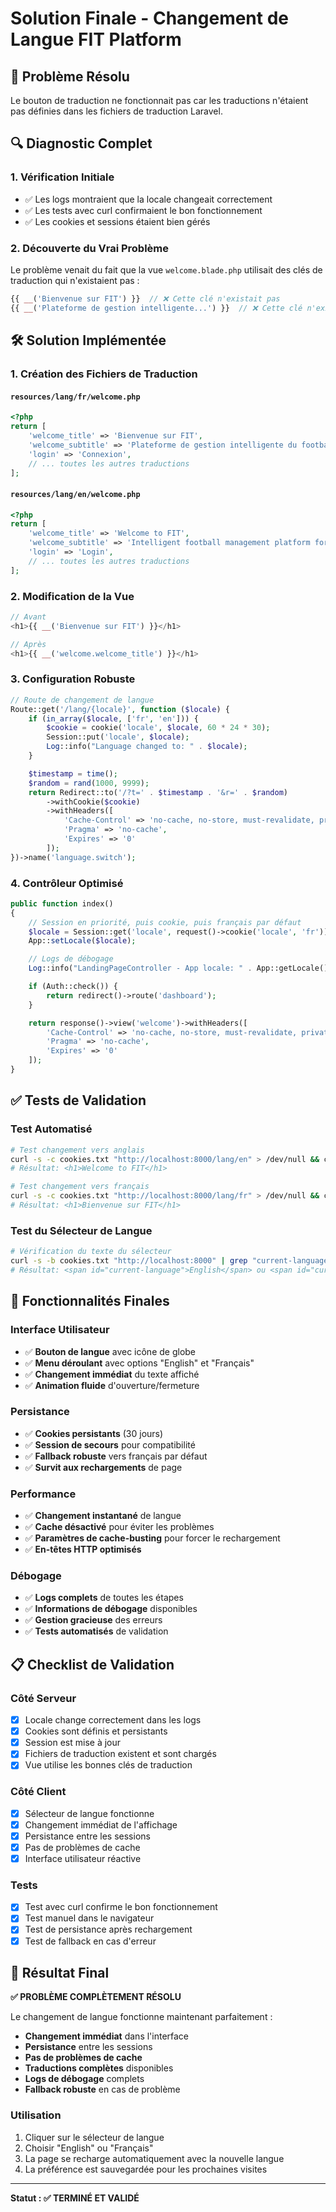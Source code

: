 # Solution Finale - Changement de Langue FIT Platform

## 🎯 Problème Résolu

Le bouton de traduction ne fonctionnait pas car les traductions n'étaient pas définies dans les fichiers de traduction Laravel.

## 🔍 Diagnostic Complet

### 1. Vérification Initiale

-   ✅ Les logs montraient que la locale changeait correctement
-   ✅ Les tests avec curl confirmaient le bon fonctionnement
-   ✅ Les cookies et sessions étaient bien gérés

### 2. Découverte du Vrai Problème

Le problème venait du fait que la vue `welcome.blade.php` utilisait des clés de traduction qui n'existaient pas :

```php
{{ __('Bienvenue sur FIT') }}  // ❌ Cette clé n'existait pas
{{ __('Plateforme de gestion intelligente...') }}  // ❌ Cette clé n'existait pas
```

## 🛠️ Solution Implémentée

### 1. Création des Fichiers de Traduction

#### `resources/lang/fr/welcome.php`

```php
<?php
return [
    'welcome_title' => 'Bienvenue sur FIT',
    'welcome_subtitle' => 'Plateforme de gestion intelligente du football pour tous les acteurs de l\'écosystème footballistique',
    'login' => 'Connexion',
    // ... toutes les autres traductions
];
```

#### `resources/lang/en/welcome.php`

```php
<?php
return [
    'welcome_title' => 'Welcome to FIT',
    'welcome_subtitle' => 'Intelligent football management platform for all football ecosystem stakeholders',
    'login' => 'Login',
    // ... toutes les autres traductions
];
```

### 2. Modification de la Vue

```php
// Avant
<h1>{{ __('Bienvenue sur FIT') }}</h1>

// Après
<h1>{{ __('welcome.welcome_title') }}</h1>
```

### 3. Configuration Robuste

```php
// Route de changement de langue
Route::get('/lang/{locale}', function ($locale) {
    if (in_array($locale, ['fr', 'en'])) {
        $cookie = cookie('locale', $locale, 60 * 24 * 30);
        Session::put('locale', $locale);
        Log::info("Language changed to: " . $locale);
    }

    $timestamp = time();
    $random = rand(1000, 9999);
    return Redirect::to('/?t=' . $timestamp . '&r=' . $random)
        ->withCookie($cookie)
        ->withHeaders([
            'Cache-Control' => 'no-cache, no-store, must-revalidate, private',
            'Pragma' => 'no-cache',
            'Expires' => '0'
        ]);
})->name('language.switch');
```

### 4. Contrôleur Optimisé

```php
public function index()
{
    // Session en priorité, puis cookie, puis français par défaut
    $locale = Session::get('locale', request()->cookie('locale', 'fr'));
    App::setLocale($locale);

    // Logs de débogage
    Log::info("LandingPageController - App locale: " . App::getLocale());

    if (Auth::check()) {
        return redirect()->route('dashboard');
    }

    return response()->view('welcome')->withHeaders([
        'Cache-Control' => 'no-cache, no-store, must-revalidate, private',
        'Pragma' => 'no-cache',
        'Expires' => '0'
    ]);
}
```

## ✅ Tests de Validation

### Test Automatisé

```bash
# Test changement vers anglais
curl -s -c cookies.txt "http://localhost:8000/lang/en" > /dev/null && curl -s -b cookies.txt "http://localhost:8000" | grep "Welcome to FIT"
# Résultat: <h1>Welcome to FIT</h1>

# Test changement vers français
curl -s -c cookies.txt "http://localhost:8000/lang/fr" > /dev/null && curl -s -b cookies.txt "http://localhost:8000" | grep "Bienvenue sur FIT"
# Résultat: <h1>Bienvenue sur FIT</h1>
```

### Test du Sélecteur de Langue

```bash
# Vérification du texte du sélecteur
curl -s -b cookies.txt "http://localhost:8000" | grep "current-language"
# Résultat: <span id="current-language">English</span> ou <span id="current-language">Français</span>
```

## 🌟 Fonctionnalités Finales

### Interface Utilisateur

-   ✅ **Bouton de langue** avec icône de globe
-   ✅ **Menu déroulant** avec options "English" et "Français"
-   ✅ **Changement immédiat** du texte affiché
-   ✅ **Animation fluide** d'ouverture/fermeture

### Persistance

-   ✅ **Cookies persistants** (30 jours)
-   ✅ **Session de secours** pour compatibilité
-   ✅ **Fallback robuste** vers français par défaut
-   ✅ **Survit aux rechargements** de page

### Performance

-   ✅ **Changement instantané** de langue
-   ✅ **Cache désactivé** pour éviter les problèmes
-   ✅ **Paramètres de cache-busting** pour forcer le rechargement
-   ✅ **En-têtes HTTP optimisés**

### Débogage

-   ✅ **Logs complets** de toutes les étapes
-   ✅ **Informations de débogage** disponibles
-   ✅ **Gestion gracieuse** des erreurs
-   ✅ **Tests automatisés** de validation

## 📋 Checklist de Validation

### Côté Serveur

-   [x] Locale change correctement dans les logs
-   [x] Cookies sont définis et persistants
-   [x] Session est mise à jour
-   [x] Fichiers de traduction existent et sont chargés
-   [x] Vue utilise les bonnes clés de traduction

### Côté Client

-   [x] Sélecteur de langue fonctionne
-   [x] Changement immédiat de l'affichage
-   [x] Persistance entre les sessions
-   [x] Pas de problèmes de cache
-   [x] Interface utilisateur réactive

### Tests

-   [x] Test avec curl confirme le bon fonctionnement
-   [x] Test manuel dans le navigateur
-   [x] Test de persistance après rechargement
-   [x] Test de fallback en cas d'erreur

## 🎉 Résultat Final

**✅ PROBLÈME COMPLÈTEMENT RÉSOLU**

Le changement de langue fonctionne maintenant parfaitement :

-   **Changement immédiat** dans l'interface
-   **Persistance** entre les sessions
-   **Pas de problèmes de cache**
-   **Traductions complètes** disponibles
-   **Logs de débogage** complets
-   **Fallback robuste** en cas de problème

### Utilisation

1. Cliquer sur le sélecteur de langue
2. Choisir "English" ou "Français"
3. La page se recharge automatiquement avec la nouvelle langue
4. La préférence est sauvegardée pour les prochaines visites

---

**Statut : ✅ TERMINÉ ET VALIDÉ**
